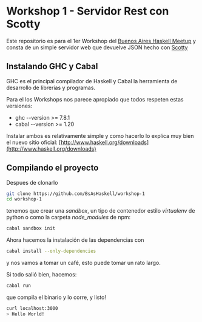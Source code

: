 Workshop 1 - Servidor Rest con Scotty
=====================================

Este repositorio es para el 1er Workshop del
[Buenos Aires Haskell Meetup](http://www.meetup.com/Buenos-Aires-Haskell-Meetup/)
y consta de un simple servidor web que devuelve JSON
hecho con [Scotty](https://github.com/scotty-web/scotty)

## Instalando GHC y Cabal
GHC es el principal compilador de Haskell y Cabal
la herramienta de desarrollo de librerías y programas.

Para el los Workshops nos parece apropiado que todos respeten estas versiones:

* ghc --version >= 7.8.1
* cabal --version >= 1.20

Instalar ambos es relativamente simple y como hacerlo lo explica muy bien
el nuevo sitio oficial: [http://www.haskell.org/downloads](http://www.haskell.org/downloads)

## Compilando el proyecto
Despues de clonarlo

```bash
git clone https://github.com/BsAsHaskell/workshop-1
cd workshop-1
```

tenemos que crear una *sandbox*, un tipo de contenedor estilo
*virtualenv* de python o como la carpeta *node_modules* de npm:

```bash
cabal sandbox init
```

Ahora hacemos la instalación de las dependencias con

```bash
cabal install --only-dependencies
```

y nos vamos a tomar un café, esto puede tomar un rato largo.

Si todo salió bien, hacemos:

```bash
cabal run
```

que compila el binario y lo corre, y listo!

```bash
curl localhost:3000
> Hello World!
```
